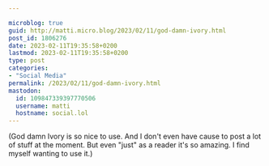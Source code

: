 ```yaml
---

microblog: true
guid: http://matti.micro.blog/2023/02/11/god-damn-ivory.html
post_id: 1806276
date: 2023-02-11T19:35:58+0200
lastmod: 2023-02-11T19:35:58+0200
type: post
categories:
- "Social Media"
permalink: /2023/02/11/god-damn-ivory.html
mastodon:
  id: 109847339397770506
  username: matti
  hostname: social.lol
---
```

(God damn Ivory is so nice to use. And I don't even have cause to post a lot of stuff at the moment. But even "just" as a reader it's so amazing. I find myself wanting to use it.)
